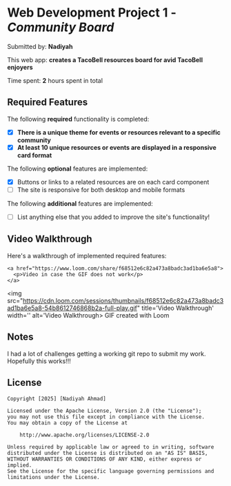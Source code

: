 # Web Development Project 1 - *Community Board*

Submitted by: **Nadiyah**

This web app: **creates a TacoBell resources board for avid TacoBell enjoyers**

Time spent: **2** hours spent in total

## Required Features

The following **required** functionality is completed:

- [x] **There is a unique theme for events or resources relevant to a specific community**
- [x] **At least 10 unique resources or events are displayed in a responsive card format**

The following **optional** features are implemented:

- [x] Buttons or links to a related resources are on each card component
- [ ] The site is responsive for both desktop and mobile formats

The following **additional** features are implemented:

* [ ] List anything else that you added to improve the site's functionality!

## Video Walkthrough

Here's a walkthrough of implemented required features:

    <a href="https://www.loom.com/share/f68512e6c82a473a8badc3ad1ba6e5a8">
      <p>Video in case the GIF does not work</p>
    </a>

<img src="https://cdn.loom.com/sessions/thumbnails/f68512e6c82a473a8badc3ad1ba6e5a8-54b8612746868b2a-full-play.gif" title='Video Walkthrough' width='' alt='Video Walkthrough>
GIF created with Loom 

## Notes

I had a lot of challenges getting a working git repo to submit my work. Hopefully this works!!!

## License

    Copyright [2025] [Nadiyah Ahmad]

    Licensed under the Apache License, Version 2.0 (the "License");
    you may not use this file except in compliance with the License.
    You may obtain a copy of the License at

        http://www.apache.org/licenses/LICENSE-2.0

    Unless required by applicable law or agreed to in writing, software
    distributed under the License is distributed on an "AS IS" BASIS,
    WITHOUT WARRANTIES OR CONDITIONS OF ANY KIND, either express or implied.
    See the License for the specific language governing permissions and
    limitations under the License.
